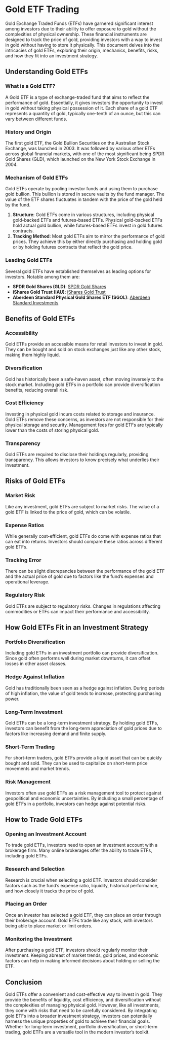 # Gold ETF Trading

Gold Exchange Traded Funds (ETFs) have garnered significant interest among investors due to their ability to offer exposure to gold without the complexities of physical ownership. These financial instruments are designed to track the price of gold, providing investors with a way to invest in gold without having to store it physically. This document delves into the intricacies of gold ETFs, exploring their origin, mechanics, benefits, risks, and how they fit into an investment strategy.

## Understanding Gold ETFs

### What is a Gold ETF?

A Gold ETF is a type of exchange-traded fund that aims to reflect the performance of gold. Essentially, it gives investors the opportunity to invest in gold without taking physical possession of it. Each share of a gold ETF represents a quantity of gold, typically one-tenth of an ounce, but this can vary between different funds.

### History and Origin

The first gold ETF, the Gold Bullion Securities on the Australian Stock Exchange, was launched in 2003. It was followed by various other ETFs across global financial markets, with one of the most significant being SPDR Gold Shares (GLD), which launched on the New York Stock Exchange in 2004.

### Mechanism of Gold ETFs

Gold ETFs operate by pooling investor funds and using them to purchase gold bullion. This bullion is stored in secure vaults by the fund manager. The value of the ETF shares fluctuates in tandem with the price of the gold held by the fund.

1. **Structure**: Gold ETFs come in various structures, including physical gold-backed ETFs and futures-based ETFs. Physical gold-backed ETFs hold actual gold bullion, while futures-based ETFs invest in gold futures contracts.
2. **Tracking Method**: Most gold ETFs aim to mirror the performance of gold prices. They achieve this by either directly purchasing and holding gold or by holding futures contracts that reflect the gold price.

### Leading Gold ETFs

Several gold ETFs have established themselves as leading options for investors. Notable among them are:

- **SPDR Gold Shares (GLD)**: [SPDR Gold Shares](https://www.ssga.com/us/en/institutional/etfs/funds/spdr-gold-shares-gld)
- **iShares Gold Trust (IAU)**: [iShares Gold Trust](https://www.ishares.com/us/products/239561/ishares-gold-trust-fund)
- **Aberdeen Standard Physical Gold Shares ETF (SGOL)**: [Aberdeen Standard Investments](https://www.aberdeenstandard.com/en-us/investor/fund-centre/etf-fund-range/aberdeen-standard-physical-gold-shares-etf)

## Benefits of Gold ETFs

### Accessibility

Gold ETFs provide an accessible means for retail investors to invest in gold. They can be bought and sold on stock exchanges just like any other stock, making them highly liquid.

### Diversification

Gold has historically been a safe-haven asset, often moving inversely to the stock market. Including gold ETFs in a portfolio can provide diversification benefits, reducing overall risk.

### Cost Efficiency

Investing in physical gold incurs costs related to storage and insurance. Gold ETFs remove these concerns, as investors are not responsible for their physical storage and security. Management fees for gold ETFs are typically lower than the costs of storing physical gold.

### Transparency

Gold ETFs are required to disclose their holdings regularly, providing transparency. This allows investors to know precisely what underlies their investment.

## Risks of Gold ETFs

### Market Risk

Like any investment, gold ETFs are subject to market risks. The value of a gold ETF is linked to the price of gold, which can be volatile.

### Expense Ratios

While generally cost-efficient, gold ETFs do come with expense ratios that can eat into returns. Investors should compare these ratios across different gold ETFs.

### Tracking Error

There can be slight discrepancies between the performance of the gold ETF and the actual price of gold due to factors like the fund’s expenses and operational leverage.

### Regulatory Risk

Gold ETFs are subject to regulatory risks. Changes in regulations affecting commodities or ETFs can impact their performance and accessibility.

## How Gold ETFs Fit in an Investment Strategy

### Portfolio Diversification

Including gold ETFs in an investment portfolio can provide diversification. Since gold often performs well during market downturns, it can offset losses in other asset classes.

### Hedge Against Inflation

Gold has traditionally been seen as a hedge against inflation. During periods of high inflation, the value of gold tends to increase, protecting purchasing power.

### Long-Term Investment

Gold ETFs can be a long-term investment strategy. By holding gold ETFs, investors can benefit from the long-term appreciation of gold prices due to factors like increasing demand and finite supply.

### Short-Term Trading

For short-term traders, gold ETFs provide a liquid asset that can be quickly bought and sold. They can be used to capitalize on short-term price movements and market trends.

### Risk Management

Investors often use gold ETFs as a risk management tool to protect against geopolitical and economic uncertainties. By including a small percentage of gold ETFs in a portfolio, investors can hedge against potential risks.

## How to Trade Gold ETFs

### Opening an Investment Account

To trade gold ETFs, investors need to open an investment account with a brokerage firm. Many online brokerages offer the ability to trade ETFs, including gold ETFs.

### Research and Selection

Research is crucial when selecting a gold ETF. Investors should consider factors such as the fund’s expense ratio, liquidity, historical performance, and how closely it tracks the price of gold.

### Placing an Order

Once an investor has selected a gold ETF, they can place an order through their brokerage account. Gold ETFs trade like any stock, with investors being able to place market or limit orders.

### Monitoring the Investment

After purchasing a gold ETF, investors should regularly monitor their investment. Keeping abreast of market trends, gold prices, and economic factors can help in making informed decisions about holding or selling the ETF.

## Conclusion

Gold ETFs offer a convenient and cost-effective way to invest in gold. They provide the benefits of liquidity, cost efficiency, and diversification without the complexities of managing physical gold. However, like all investments, they come with risks that need to be carefully considered. By integrating gold ETFs into a broader investment strategy, investors can potentially harness the unique properties of gold to achieve their financial goals. Whether for long-term investment, portfolio diversification, or short-term trading, gold ETFs are a versatile tool in the modern investor’s toolkit.